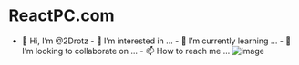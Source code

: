 # ReactPC.com
- 👋 Hi, I’m @2Drotz - 👀 I’m interested in ... - 🌱 I’m currently learning ... - 💞️ I’m looking to collaborate on ... - 📫 How to reach me ...
![image](https://user-images.githubusercontent.com/50268595/167483537-661c0c8c-f55e-4cea-84bf-85d49dbf25f4.png)
